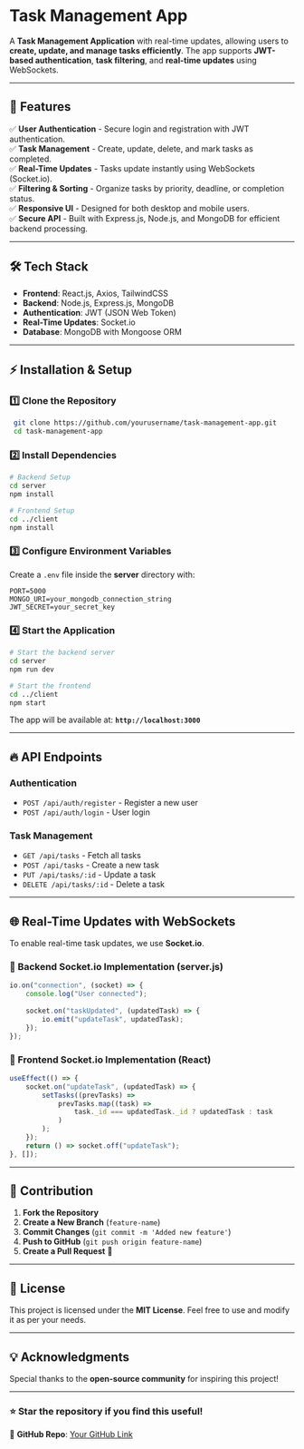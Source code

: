 # Task Management App

A **Task Management Application** with real-time updates, allowing users to **create, update, and manage tasks efficiently**. The app supports **JWT-based authentication**, **task filtering**, and **real-time updates** using WebSockets.

---

## 🚀 Features

✅ **User Authentication** - Secure login and registration with JWT authentication.  
✅ **Task Management** - Create, update, delete, and mark tasks as completed.  
✅ **Real-Time Updates** - Tasks update instantly using WebSockets (Socket.io).  
✅ **Filtering & Sorting** - Organize tasks by priority, deadline, or completion status.  
✅ **Responsive UI** - Designed for both desktop and mobile users.  
✅ **Secure API** - Built with Express.js, Node.js, and MongoDB for efficient backend processing.  

---

## 🛠️ Tech Stack

- **Frontend**: React.js, Axios, TailwindCSS
- **Backend**: Node.js, Express.js, MongoDB
- **Authentication**: JWT (JSON Web Token)
- **Real-Time Updates**: Socket.io
- **Database**: MongoDB with Mongoose ORM

---

## ⚡ Installation & Setup

### 1️⃣ Clone the Repository
```sh
 git clone https://github.com/yourusername/task-management-app.git
 cd task-management-app
```

### 2️⃣ Install Dependencies
```sh
# Backend Setup
cd server
npm install

# Frontend Setup
cd ../client
npm install
```

### 3️⃣ Configure Environment Variables
Create a `.env` file inside the **server** directory with:
```env
PORT=5000
MONGO_URI=your_mongodb_connection_string
JWT_SECRET=your_secret_key
```

### 4️⃣ Start the Application
```sh
# Start the backend server
cd server
npm run dev

# Start the frontend
cd ../client
npm start
```

The app will be available at: **`http://localhost:3000`**

---

## 🔥 API Endpoints

### Authentication
- `POST /api/auth/register` - Register a new user
- `POST /api/auth/login` - User login

### Task Management
- `GET /api/tasks` - Fetch all tasks
- `POST /api/tasks` - Create a new task
- `PUT /api/tasks/:id` - Update a task
- `DELETE /api/tasks/:id` - Delete a task

---

## 🌐 Real-Time Updates with WebSockets

To enable real-time task updates, we use **Socket.io**.

### 📡 Backend Socket.io Implementation (server.js)
```js
io.on("connection", (socket) => {
    console.log("User connected");
    
    socket.on("taskUpdated", (updatedTask) => {
        io.emit("updateTask", updatedTask);
    });
});
```

### 🎯 Frontend Socket.io Implementation (React)
```js
useEffect(() => {
    socket.on("updateTask", (updatedTask) => {
        setTasks((prevTasks) =>
            prevTasks.map((task) =>
                task._id === updatedTask._id ? updatedTask : task
            )
        );
    });
    return () => socket.off("updateTask");
}, []);
```

---

## 🤝 Contribution

1. **Fork the Repository**
2. **Create a New Branch** (`feature-name`)
3. **Commit Changes** (`git commit -m 'Added new feature'`)
4. **Push to GitHub** (`git push origin feature-name`)
5. **Create a Pull Request** 🎉

---

## 📜 License

This project is licensed under the **MIT License**. Feel free to use and modify it as per your needs.

---

## 💡 Acknowledgments

Special thanks to the **open-source community** for inspiring this project!

---

### ⭐ Star the repository if you find this useful!

📌 **GitHub Repo**: [Your GitHub Link](https://github.com/yourusername/task-management-app)

